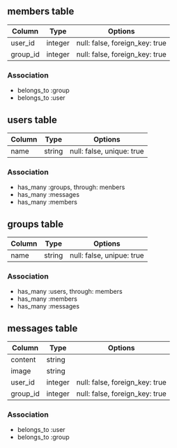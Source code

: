 ## members table

|Column|Type|Options|
|------|----|-------|
|user_id|integer|null: false, foreign_key: true|
|group_id|integer|null: false, foreign_key: true|

### Association

- belongs_to :group
- belongs_to :user


## users table

|Column|Type|Options|
|------|----|-------|
|name|string|null: false, unique: true|

### Association

- has_many :groups, through: menbers
- has_many :messages
- has_many :members


## groups table

|Column|Type|Options|
|------|----|-------|
|name|string|null: false, unipue: true|

### Association

- has_many :users, through: members
- has_many :members
- has_many :messages


## messages table

|Column|Type|Options|
|------|----|-------|
|content|string|　|
|image|string|　|
|user_id|integer|null: false, foreign_key: true|
|group_id|integer|null: false, foreign_key: true|

### Association

- belongs_to :user
- belongs_to :group
